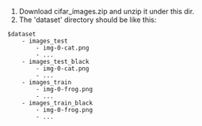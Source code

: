 1. Download cifar_images.zip and unzip it under this dir.
2. The 'dataset' directory should be like this:
```
$dataset
    - images_test
        - img-0-cat.png
        - ...
    - images_test_black
        - img-0-cat.png
        - ...
    - images_train
        - img-0-frog.png
        - ...
    - images_train_black
        - img-0-frog.png
        - ...
```
